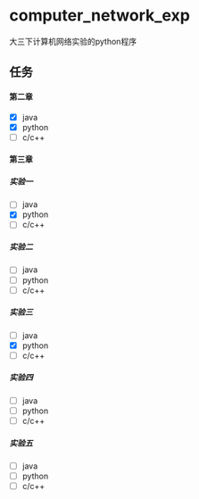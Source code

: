 # computer_network_exp
大三下计算机网络实验的python程序

## 任务
#### 第二章

- [x] java
- [x] python
- [ ] c/c++

#### 第三章

##### 实验一

- [ ] java
- [x] python
- [ ] c/c++

##### 实验二

- [ ] java
- [ ] python
- [ ] c/c++

##### 实验三

- [ ] java
- [x] python
- [ ] c/c++

##### 实验四

- [ ] java
- [ ] python
- [ ] c/c++

##### 实验五

- [ ] java
- [ ] python
- [ ] c/c++